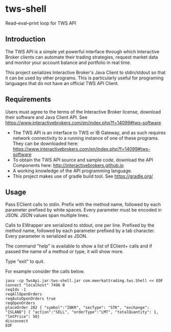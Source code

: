 # tws-shell
Read–eval–print loop for TWS API

Introduction
------------

The TWS API is a simple yet powerful interface through which Interactive Broker clients can automate their trading strategies, request market data and monitor your account balance and portfolio in real time.

This project serializes Interactive Broker's Java Client to stdin/stdout so that it can be used by other programs. This is particularly useful for programing languages that do not have an official TWS API Client.

Requirements
------------

Users must agree to the terms of the Interactive Broker license, download their software and Java Client API.
See https://www.interactivebrokers.com/en/index.php?f=14099#tws-software

* The TWS API is an interface to TWS or IB Gateway, and as such requires network connectivity to a running instance of one of these programs. They can be downloaded here: https://www.interactivebrokers.com/en/index.php?f=14099#tws-software
* To obtain the TWS API source and sample code, download the API Components here: http://interactivebrokers.github.io
* A working knowledge of the API programming language.
* This project makes use of gradle build tool. See https://gradle.org/

Usage
-----

Pass EClient calls to stdin. Prefix with the method name, followed by each parameter prefixed by white spaces. Every parameter must be encoded in JSON. JSON values span multiple lines.

Calls to EWrapper are serialized to stdout, one per line. Prefixed by the method name, followed by each parameter prefixed by a tab character. Every parameter is serialized as JSON.

The command "help" is available to show a list of EClient+ calls and if passed the name of a method or type, it will show more.

Type "exit" to quit.

For example consider the calls below.

```
java -cp TwsApi.jar:tws-shell.jar com.meerkattrading.tws.Shell << EOF
connect "localhost" 7496 0
reqIds -1
reqAllOpenOrders
reqAutoOpenOrders true
reqOpenOrders
placeOrder 282 { "symbol":"IBKR", "secType": "STK", "exchange": "ISLAND"} { "action":"SELL", "orderType":"LMT", "totalQuantity": 1, "lmtPrice": 50}
disconnect
EOF
```
